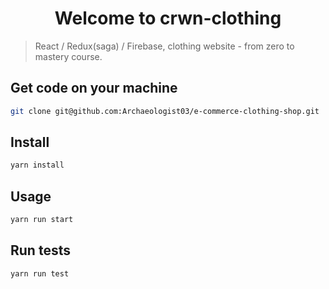 <h1 align="center">Welcome to crwn-clothing</h1>

> React / Redux(saga) / Firebase, clothing website - from zero to mastery course.

## Get code on your machine

```sh
git clone git@github.com:Archaeologist03/e-commerce-clothing-shop.git
```

## Install

```sh
yarn install
```

## Usage

```sh
yarn run start
```

## Run tests

```sh
yarn run test
```
